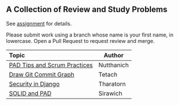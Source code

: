 ## A Collection of Review and Study Problems

See [assignment](https://cpske.github.io/ISP/assignment/problemset-assignment) for details.

Please submit work using a branch whose name is your first name, in lowercase. Open a Pull Request to request review and merge.

| Topic                                            | Author |
|:-------------------------------------------------|--------|
| [PAD Tips and Scrum Practices](pad-tips-and-scrum/README) | Nutthanich |
| [Draw Git Commit Graph](git-command/README)     | Tetach |
| [Security in Django](security-in-django/README) | Tharatorn |
| [SOLID and PAD](SOILD-and-PAD) | Sirawich|
